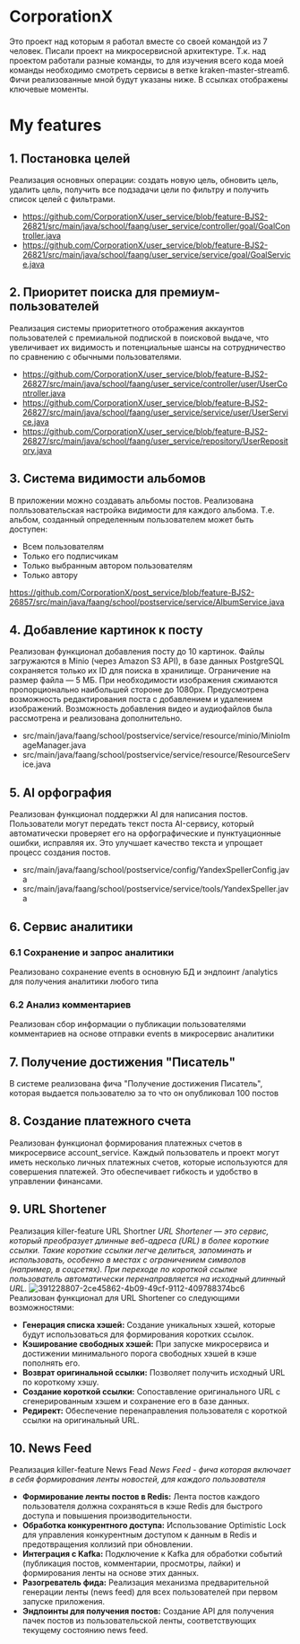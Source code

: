 # CorporationX
Это проект над которым я работал вместе со своей командой из 7 человек. Писали проект на микросервисной архитектуре. Т.к. над проектом работали разные команды, то для изучения всего кода моей команды необходимо смотреть сервисы в ветке kraken-master-stream6. Фичи реализованные мной будут указаны ниже. В ссылках отображены ключевые моменты.

# My features
## 1. Постановка целей
Реализация основныx операции: создать новую цель, обновить цель, удалить цель, получить все подзадачи цели по фильтру и получить список целей с фильтрами.
- https://github.com/CorporationX/user_service/blob/feature-BJS2-26821/src/main/java/school/faang/user_service/controller/goal/GoalController.java
- https://github.com/CorporationX/user_service/blob/feature-BJS2-26821/src/main/java/school/faang/user_service/service/goal/GoalService.java

## 2. Приоритет поиска для премиум-пользователей
Реализация системы приоритетного отображения аккаунтов пользователей с премиальной подпиской в поисковой выдаче, что увеличивает их видимость и потенциальные шансы на сотрудничество по сравнению с обычными пользователями.
- https://github.com/CorporationX/user_service/blob/feature-BJS2-26827/src/main/java/school/faang/user_service/controller/user/UserController.java
- https://github.com/CorporationX/user_service/blob/feature-BJS2-26827/src/main/java/school/faang/user_service/service/user/UserService.java
- https://github.com/CorporationX/user_service/blob/feature-BJS2-26827/src/main/java/school/faang/user_service/repository/UserRepository.java


## 3. Система видимости альбомов
В приложении можно создавать альбомы постов. Реализована полльзовательская настройка видимости для каждого альбома. Т.е. альбом, созданный определенным пользователем может быть доступен:
- Всем пользователям
- Только его подписчикам
- Только выбранным автором пользователям
- Только автору

https://github.com/CorporationX/post_service/blob/feature-BJS2-26857/src/main/java/faang/school/postservice/service/AlbumService.java

## 4. Добавление картинок к посту
Реализован функционал добавления посту до 10 картинок. Файлы загружаются в Minio (через Amazon S3 API), в базе данных PostgreSQL сохраняется только их ID для поиска в хранилище. Ограничение на размер файла — 5 МБ. При необходимости изображения сжимаются пропорционально наибольшей стороне до 1080px. Предусмотрена возможность редактирования поста с добавлением и удалением изображений. Возможность добавления видео и аудиофайлов была рассмотрена и реализована дополнительно.
- src/main/java/faang/school/postservice/service/resource/minio/MinioImageManager.java
- src/main/java/faang/school/postservice/service/resource/ResourceService.java

## 5. AI орфография
Реализован функционал поддержки AI для написания постов. Пользователи могут передать текст поста AI-сервису, который автоматически проверяет его на орфографические и пунктуационные ошибки, исправляя их. Это улучшает качество текста и упрощает процесс создания постов.
- src/main/java/faang/school/postservice/config/YandexSpellerConfig.java
- src/main/java/faang/school/postservice/service/tools/YandexSpeller.java

## 6. Cервис аналитики
### 6.1 Сохранение и  запрос аналитики
Реализовано сохранение events в основную БД и эндпоинт /analytics для получения аналитики любого типа

### 6.2 Анализ комментариев
Реализован сбор информации о публикации пользователями комментариев на основе отправки events в микросервис аналитики

## 7. Получение достижения "Писатель"
В системе реализована фича "Получение достижения Писатель", которая выдается пользователю за то что он опубликовал 100 постов

## 8. Создание платежного счета
Реализован функционал формирования платежных счетов в микросервисе account_service. Каждый пользователь и проект могут иметь несколько личных платежных счетов, которые используются для совершения платежей. Это обеспечивает гибкость и удобство в управлении финансами.

## 9. URL Shortener
Реализация killer-feature URL Shortner
*URL Shortener — это сервис, который преобразует длинные веб-адреса (URL) в более короткие ссылки. Такие короткие ссылки легче делиться, запоминать и использовать, особенно в местах с ограничением символов (например, в соцсетях). При переходе по короткой ссылке пользователь автоматически перенаправляется на исходный длинный URL.*
![391228807-2ce45862-4b09-49cf-9112-409788374bc6](https://github.com/user-attachments/assets/a4176413-0e76-44be-8365-40eebfddf75c)
Реализован функционал для URL Shortener со следующими возможностями:
- **Генерация списка хэшей:** Создание уникальных хэшей, которые будут использоваться для формирования коротких ссылок.
- **Кэширование свободных хэшей:** При запуске микросервиса и достижении минимального порога свободных хэшей в кэше пополнять его.
- **Возврат оригинальной ссылки:** Позволяет получить исходный URL по короткому хэшу.
- **Создание короткой ссылки:** Сопоставление оригинального URL с сгенерированным хэшем и сохранение его в базе данных.
- **Редирект:** Обеспечение перенаправления пользователя с короткой ссылки на оригинальный URL.


## 10. News Feed
Реализация killer-feature News Fead
*News Feed - фича которая включает в себя формирования ленты новостей, для каждого пользователя*

- **Формирование ленты постов в Redis:** Лента постов каждого пользователя должна сохраняться в кэше Redis для быстрого доступа и повышения производительности.
- **Обработка конкурентного доступа:** Использование Optimistic Lock для управления конкурентным доступом к данным в Redis и предотвращения коллизий при обновлении.
- **Интеграция с Kafka:** Подключение к Kafka для обработки событий (публикация постов, комментарии, просмотры, лайки) и формирования ленты на основе этих данных.
- **Разогреватель фида:** Реализация механизма предварительной генерации ленты (news feed) для всех пользователей при первом запуске приложения.
- **Эндпоинты для получения постов:** Создание API для получения пачек постов из пользовательской ленты, соответствующих текущему состоянию news feed.




